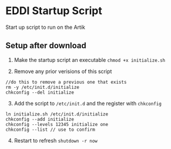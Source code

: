 # EDDI Startup Script
Start up script to run on the Artik

## Setup after download
1. Make the startup script an executable
  ``` chmod +x initialize.sh ```

2. Remove any prior verisions of this script
  ```
  //do this to remove a previous one that exists
  rm -y /etc/init.d/initialize 
  chkconfig --del initialize 
  ```

3. Add the script to ```/etc/init.d``` and the register with ```chkconfig```
  ```
  ln initialize.sh /etc/init.d/initialize
  chkconfig --add initialize
  chkconfig --levels 12345 initialize one
  chkconfig --list // use to confirm
  ```

4. Restart to refresh
  ```shutdown -r now```
